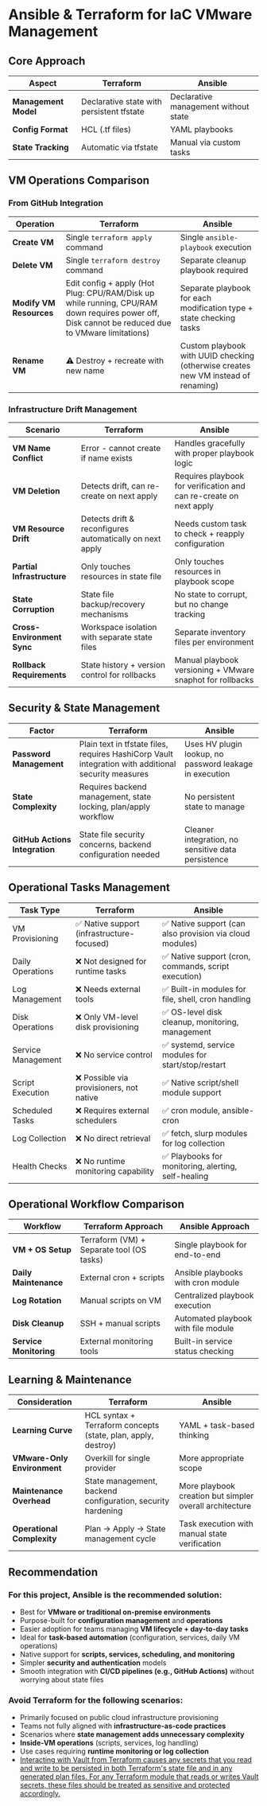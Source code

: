 # Ansible & Terraform for IaC VMware Management

## Core Approach

| Aspect              | Terraform                                   | Ansible                               |
|---------------------|---------------------------------------------|---------------------------------------|
| **Management Model**| Declarative state with persistent tfstate   | Declarative management without state  |
| **Config Format**   | HCL (.tf files)                             | YAML playbooks                        |
| **State Tracking**  | Automatic via tfstate                       | Manual via custom tasks               |

## VM Operations Comparison

### From GitHub Integration

| Operation | Terraform | Ansible |
|-----------|-----------|---------|
| **Create VM** | Single `terraform apply` command | Single `ansible-playbook` execution |
| **Delete VM** | Single `terraform destroy` command | Separate cleanup playbook required |
| **Modify VM Resources** | Edit config + apply (Hot Plug: CPU/RAM/Disk up while running, CPU/RAM down requires power off, Disk cannot be reduced due to VMware limitations) | Separate playbook for each modification type + state checking tasks |
| **Rename VM** | ⚠️ Destroy + recreate with new name | Custom playbook with UUID checking (otherwise creates new VM instead of renaming) |

### Infrastructure Drift Management

| Scenario | Terraform | Ansible |
|----------|-----------|---------|
| **VM Name Conflict** | Error - cannot create if name exists | Handles gracefully with proper playbook logic |
| **VM Deletion** | Detects drift, can re-create on next apply | Requires playbook for verification and can re-create on next apply |
| **VM Resource Drift** | Detects drift & reconfigures automatically on next apply | Needs custom task to check + reapply configuration |
| **Partial Infrastructure** | Only touches resources in state file | Only touches resources in playbook scope |
| **State Corruption** | State file backup/recovery mechanisms | No state to corrupt, but no change tracking |
| **Cross-Environment Sync** | Workspace isolation with separate state files | Separate inventory files per environment |
| **Rollback Requirements** | State history + version control for rollbacks | Manual playbook versioning + VMware snaphot for rollbacks |

## Security & State Management

| Factor | Terraform | Ansible |
|--------|-----------|---------|
| **Password Management** | Plain text in tfstate files, requires HashiCorp Vault integration with additional security measures | Uses HV plugin lookup, no password leakage in execution |
| **State Complexity** | Requires backend management, state locking, plan/apply workflow | No persistent state to manage |
| **GitHub Actions Integration** | State file security concerns, backend configuration needed | Cleaner integration, no sensitive data persistence |

## Operational Tasks Management

| Task Type         | Terraform                                   | Ansible                                                    |
|-------------------|---------------------------------------------|------------------------------------------------------------|
| VM Provisioning   | ✅ Native support (infrastructure-focused)   | ✅ Native support (can also provision via cloud modules) |
| Daily Operations  | ❌ Not designed for runtime tasks            | ✅ Native support (cron, commands, script execution)     |
| Log Management    | ❌ Needs external tools                      | ✅ Built-in modules for file, shell, cron handling       |
| Disk Operations   | ❌ Only VM-level disk provisioning           | ✅ OS-level disk cleanup, monitoring, management         |
| Service Management| ❌ No service control                        | ✅ systemd, service modules for start/stop/restart       |
| Script Execution  | ❌ Possible via provisioners, not native     | ✅ Native script/shell module support                    |
| Scheduled Tasks   | ❌ Requires external schedulers              | ✅ cron module, ansible-cron                             |
| Log Collection    | ❌ No direct retrieval                       | ✅ fetch, slurp modules for log collection               |
| Health Checks     | ❌ No runtime monitoring capability          | ✅ Playbooks for monitoring, alerting, self-healing      |

## Operational Workflow Comparison

| Workflow | Terraform Approach | Ansible Approach |
|----------|-------------------|------------------|
| **VM + OS Setup** | Terraform (VM) + Separate tool (OS tasks) | Single playbook for end-to-end |
| **Daily Maintenance** | External cron + scripts | Ansible playbooks with cron module |
| **Log Rotation** | Manual scripts on VM | Centralized playbook execution |
| **Disk Cleanup** | SSH + manual scripts | Automated playbook with file module |
| **Service Monitoring** | External monitoring tools | Built-in service status checking |

## Learning & Maintenance

| Consideration | Terraform | Ansible |
|---------------|-----------|---------|
| **Learning Curve** | HCL syntax + Terraform concepts (state, plan, apply, destroy) | YAML + task-based thinking |
| **VMware-Only Environment** | Overkill for single provider | More appropriate scope |
| **Maintenance Overhead** | State management, backend configuration, security hardening | More playbook creation but simpler overall architecture |
| **Operational Complexity** | Plan → Apply → State management cycle | Task execution with manual state verification |

## Recommendation

### For this project, **Ansible** is the recommended solution:

- Best for **VMware or traditional on-premise environments**
- Purpose-built for **configuration management** and **operations**
- Easier adoption for teams managing **VM lifecycle + day-to-day tasks** 
- Ideal for **task-based automation** (configuration, services, daily VM operations)
- Native support for **scripts, services, scheduling, and monitoring**
- Simpler **security and authentication** models
- Smooth integration with **CI/CD pipelines (e.g., GitHub Actions)** without worrying about state files

### Avoid **Terraform** for the following scenarios:
- Primarily focused on public cloud infrastructure provisioning
- Teams not fully aligned with **infrastructure-as-code practices**
- Scenarios where **state management adds unnecessary complexity**
- **Inside-VM operations** (scripts, services, log handling)
- Use cases requiring **runtime monitoring or log collection**
- [Interacting with Vault from Terraform causes any secrets that you read and write to be persisted in both Terraform's state file and in any generated plan files. For any Terraform module that reads or writes Vault secrets, these files should be treated as sensitive and protected accordingly.](https://registry.terraform.io/providers/hashicorp/vault/latest/docs)
